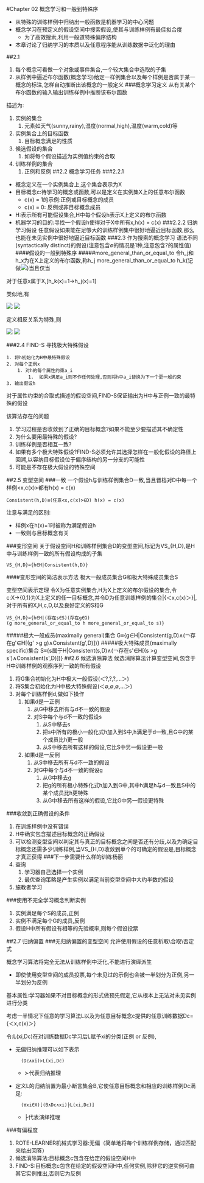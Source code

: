 #Chapter 02 概念学习和一般到特殊序
- 从特殊的训练样例中归纳出一般函数是机器学习的中心问题
- 概念学习在预定义的假设空间中搜索假设,使其与训练样例有最佳拟合度
	- 为了高效搜索,利用一般道特殊偏序结构
- 本章讨论了归纳学习的本质以及任意程序能从训练数据中泛化的理由

##2.1 
1. 每个概念可看做一个对象或事件集合,一个较大集合中选取的子集
2. 从样例中逼近布尔函数(概念学习)给定一样例集合以及每个样例是否属于某一概念的标注,怎样自动推断出该概念的一般定义
###概念学习定义
从有关某个布尔函数的输入输出训练样例中推断该布尔函数

描述为:

1. 实例的集合
	1. 元素如天气(sunny,rainy),湿度(normal,high),温度(warm,cold)等
2. 实例集合上的目标函数
	1. 目标概念满足的性质
3. 候选假设的集合
	1. 如将每个假设描述为实例值约束的合取
4. 训练样例的集合
	1. 正例和反例
##2.2 概念学习任务
###2.2.1 
- 概念定义在一个实例集合上,这个集合表示为X
- 目标概念c:待学习的概念或函数,可以是定义在实例集X上的任意布尔函数
	- c(x) = 1的示例:正例或目标概念的成员
	- c(x) = 0: 反例或非目标概念成员
- H:表示所有可能假设集合,H中每个假设h表示X上定义的布尔函数
- 机器学习的目的:寻找一个假设h使得对于X中所有x,h(x) = c(x)
###2.2.2 归纳学习假设
任意假设如果能在足够大的训练样例集中很好地逼近目标函数,那么也能在未见实例中很好地逼近目标函数
###2.3 作为搜索的概念学习
语法不同(syntactically distinct)的假设(注意包含∅的情况是1种,注意包含?的属性值)
####假设的一般到特殊序
#####more\_general\_than\_or\_equal\_to
令h\_j和h\_x为在X上定义的布尔函数,称h\_j more\_general\_than\_or\_equal\_to h\_k(记做<img src="http://www.forkosh.com/mathtex.cgi? h_j\geq_gh_k">)当且仅当

对于任意x属于X,[h\_k(x)=1&rarr;h\_j(x)=1]

类似地,有

<img src="http://www.forkosh.com/mathtex.cgi? h_j\ngeq_gh_k">

<img src="http://www.forkosh.com/mathtex.cgi? h_j>_gh_k">

定义相反关系为特殊,则

<img src="http://www.forkosh.com/mathtex.cgi? h_j\leq_gh_k">

<img src="http://www.forkosh.com/mathtex.cgi? h_j<_gh_k">

###2.4 FIND-S 寻找极大特殊假设
    
    1. 将h初始化为H中最特殊假设
    2. 对每个正例x
    	1. 对h的每个属性约束a_i
    		1.	如果x满足a_i则不作任何处理,否则将h中a_i替换为下一个更一般约束
    3. 输出假设h

对于属性约束的合取式描述的假设空间,FIND-S保证输出为H中与正例一致的最特殊的假设

该算法存在的问题

1. 学习过程是否收敛到了正确的目标概念?如果不能至少要描述其不确定性
2. 为什么要用最特殊的假设?
3. 训练样例是否相互一致?
4. 如果有多个极大特殊假设?FIND-S必须允许其选择怎样在一般化假设的路径上回溯,以容纳目标假设位于偏序结构的另一分支的可能性
5. 可能是不存在极大假设的特殊空间 

##2.5 变型空间
###一致
一个假设h与训练样例集合D一致,当且晋档对D中每一个样例&lt;x,c(x)&gt;都有h(x) = c(x)
	
	Consistent(h,D)≡(任意<x,c(x)>∈D) h(x) = c(x)

注意与满足的区别:

- 样例x在h(x)=1时被称为满足假设h
- 一致则与目标概念有关

###变形空间
关于假设空间H和训练样例集合D的变型空间,标记为VS\_{H,D},是H中与训练样例一致的所有假设构成的子集

	VS_{H,D}={h∈H|Consistent(h,D)}

####变形空间的简洁表示方法
极大一般成员集合G和极大特殊成员集合S

变型空间表示定理
令X为任意实例集合,H为X上定义的布尔假设的集合,令c:X→{0,1}为X上定义的任一目标概念,并令D为任意训练样例的集合|{＜x,c(x)＞}|,对于所有的X,H,c,D,以及良好定义的S和G

	VS_{H,D}={h∈H|(存在s∈S)(存在g∈G)
	(g more_general_or_equal_to h more_general_or_equal_to s)}

#####极大一般成员(maximally general)集合
	G≡{g∈H|Consistent(g,D)∧(￢存在g'∈H[(g' >g g)∧Consistent(g',D)])}
#####极大特殊成员(maximally specific)集合
	S≡{s属于H|Consistent(s,D)∧(￢存在s'∈H[(s >g s')∧Consistent(s',D)])}
##2.6 候选消除算法
候选消除算法计算变型空间,包含于H中训练样例的观察序列一致的所有假设

1. 将G集合初始化为H中极大一般假设(＜?,?,?,...＞)
2. 将S集合初始化为H中极大特殊假设(＜∅,∅,∅,...＞)
3. 对每个训练样例d,做如下操作
	1. 如果d是一正例
		1. 从G中移去所有与d不一致的假设
		2. 对S中每个与d不一致的假设s
			1. 从S中移去s
			2. 把s中所有的极小一般化式h加入到S中,h满足于d一致,且G中的某个成员比h更一般
			3. 从S中移去所有这样的假设,它比S中另一假设更一般
	2. 如果d是一反例
		1. 从S中移去所有与d不一致的假设
		2. 对G中每个与d不一致的假设g
			1. 从G中移去g
			2. 把g的所有极小特殊化式h加入到G中,其中h满足h与d一致且S中的某个成员比h更特殊
			3. 从G中移去所有这样的假设,它比G中另一假设更特殊

###收敛到正确假设的条件
1. 在训练样例中没有错误
2. H中确实包含描述目标概念的正确假设
3. 可以检测变型空间以判定其与真正的目标概念之间是否还有分歧,以及为确定目标概念还需多少训练样例,当VS_{H,D}收敛到单个的可确定的假设是,目标概念才真正获得
###下一步需要什么样的训练杨丽
1. 查询
	1. 学习器自己选择一个实例
	2. 最优查询策略是产生实例以满足当前变型空间中大约半数的假设
2. 施教者学习

###使用不完全学习概念判断实例
1. 实例满足每个S的成员,正例
2. 实例不满足每个G的成员,反例
3. 假设H中所有假设有相等的先验概率,则每个假设投票

##2.7 归纳偏置
###无归纳偏置的变型空间
允许使用假设的任意析取\合取\否定式

概念学习算法将完全无法从训练样例中泛化,不能进行演绎派生
	
- 即使使用变型空间的成员投票,每个未见过的示例也会被一半划分为正例,另一半划分为反例

基本属性:学习器如果不对目标概念的形式做预先假定,它从根本上无法对未见实例进行分类

考虑一半情况下任意的学习算法L以及为任意目标概念c提供的任意训练数据Dc={＜x,c(x)＞}

令:L(xi,Dc)在对训练数据Dc学习后L赋予xi的分类(正例 or 反例),

- 无偏归纳推理可以如下表示
	
		(Dc∧xi)≻L(xi,Dc)

	- ≻代表归纳推理

- 定义L的归纳前置为最小断言集合B,它使任意目标概念和相应的训练样例Dc满足:
		
		(∀xi∈X)[(B∧Dc∧xi)├L(xi,Dc)]	
	- ├代表演绎推理

###有偏程度
1. ROTE-LEARNER机械式学习器:无偏（简单地将每个训练样例存储，通过匹配来给出回答）
2. 候选消除算法:目标概念c包含在给定的假设空间H中
3. FIND-S:目标概念c包含在给定的假设空间H中,任何实例,除非它的逆实例可由其它实例推出,否则它为反例 
